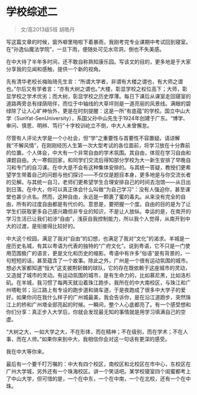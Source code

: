 
# 学校综述二  

> 文/高2013级5班 胡皓丹  

写这篇文章的时候，窗外噼里啪啦下着暴雨，我刚考完专业课期中考试回到寝室。在“孙逸仙魔法学院”，一旦下雨，便随处可见水帘洞，倒也不失美感。

在中大待了半年多时间，还不敢自称熟知康乐园。写该文的目的，更多地是于大家分享我的见闻和感触，提供一个新的视角。

先有清华老校长梅贻琦先生言：“所谓大学者，非谓有大楼之谓也，有大师之谓也。”尔后又有学者言：“亦有大树之谓也。”大楼，彰显学校之权位高下；大师，彰显学校之学术优劣；而大树，彰显学校之历史厚薄。每日下课后从课室走回寝室的道路两旁总有绿荫陪伴，而位于中轴线的大草坪则是一道亮丽的风景线。满眼的碧绿除了让人心旷神怡外，更是在时刻提醒：这是一所“有底蕴”的学校。国立中山大学（SunYat-SenUniversity），系国父孙中山先生于1924年创建于广东。“博学、审问、慎思、明辨、笃行”十字校训屹立不倒，中大人未曾懈怠。

尽管有人评论大学是一个小社会，但“学”之重要性与首要性不容置疑。请谅解我“不解风情”，在刚刚经历人生第一次大型考试的各位面前，将学习放在十分靠前的位置。个人体会，中大有一个非常自由的学术氛围。其自由，体现在学习自由和课题自由。大一寒假回家，和同学们交流后得知部分学校为大一新生安排了早晚自习和专门的自习课。在中大是不会有这种集体安排的。与其统一答疑，教授们更希望学生带着自己的问题与他们探讨——不仅仅是题目本身，更多地是与你交流长者的见解。与其统一自习，老师们更希望学生合理安排自己的时间去泡馆——从日出到日落。在中大，你可以真正体会什么叫做“为自己学习”：没有人强迫你，甚至课堂也甚少点名。然而，这种自由，永远是一颗裹了蜜的毒丸。从来没有完全的自由，所有的过度自由都是有代价的。意思是，要把握一个度。自由的目的是为了让学生们获取更多自己感兴趣但非专业的知识，不是让人放纵。幸运的是，在南开的学习生活已让我们初涉“自由”，浅获自我控制能力，所以我个人觉得，从南开到中大的过渡，是衔接得比较好的。

中大这个校园，满足了我对“自由”的幻想，也满足了我对“文化”的渴求。羊城是一座历史名城，有其以粤语为代表的独特的“广府文化”。说到粤语，它不只是一门使用范围极广的语言，更是文化和历史的缩影。粤语中有许多“俗语”是有背景的，一句短短的话，甚至蕴含了一个故事。除此之外，广州是一个很有运动氛围的城市。想必大家都知道“恒大”这支披荆斩棘的球队，它的存在既依赖于这座城市的灵动，又造就了城市的灵动。有运动氛围的城市，是有生命力的，比如慕尼黑，比如洛杉矶。在羊城，我习惯了每两天就沿着珠江跑步。我所在的中大南校区，与珠江和广州塔毗邻；沿江路上有专设的跑步道和骑车道，于是夜跑成了很多中大学子的爱好。如果你问在我什么样子的广州城最美，我会告诉你，是在沿江道跑步，突然珠江上的桥和广州塔全部亮起的时候。一瞬间，整个人心底都亮了。有一个感受想和你们分享：真正步入大学后，你就会发现最无知的事情就是用学习填满自己的空虚。

“大树之大，一如大学之大，不在形体，而在精神；不在级别，而在学术；不在人事，而在人师。”如果你来到中大，我相信你会对这一句话有更深的感受。

我在中大等你来。

最后有一个要千叮万嘱的：中大有四个校区，南校区和北校区在市中心，东校区在广州大学城，另外还有一个珠海校区。讲一个笑话吧。某学校寝室四个闺蜜都考上了中山大学，但可惜的是，一个在中东，一个在中南，一个在北校，还有一个在中珠。


